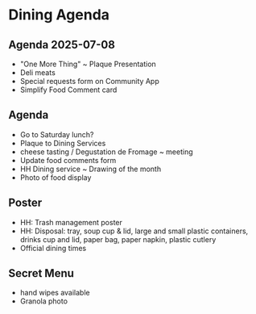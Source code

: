 # Dining Agenda


## Agenda 2025-07-08

* "One More Thing" ~ Plaque Presentation
* Deli meats
* Special requests form on Community App
* Simplify Food Comment card

## Agenda

* Go to Saturday lunch?
* Plaque to Dining Services
* cheese tasting / Degustation de Fromage ~ meeting
* Update food comments form
* HH Dining service ~ Drawing of the month
* Photo of food display

## Poster

* HH: Trash management poster
* HH: Disposal: tray, soup cup & lid, large and small plastic containers, drinks cup and lid, paper bag, paper napkin, plastic cutlery
* Official dining times

## Secret Menu

* hand wipes available
* Granola photo

